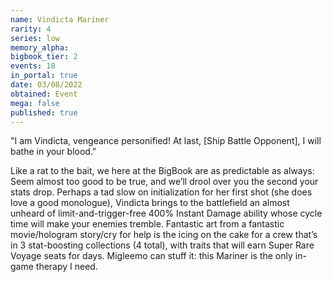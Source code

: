 ```yaml
---
name: Vindicta Mariner
rarity: 4
series: low
memory_alpha:
bigbook_tier: 2
events: 18
in_portal: true
date: 03/08/2022
obtained: Event
mega: false
published: true
---
```


"I am Vindicta, vengeance personified! At last, [Ship Battle Opponent], I will bathe in your blood."

Like a rat to the bait, we here at the BigBook are as predictable as always: Seem almost too good to be true, and we’ll drool over you the second your stats drop. Perhaps a tad slow on initialization for her first shot (she does love a good monologue), Vindicta brings to the battlefield an almost unheard of limit-and-trigger-free 400% Instant Damage ability whose cycle time will make your enemies tremble. Fantastic art from a fantastic movie/hologram story/cry for help is the icing on the cake for a crew that’s in 3 stat-boosting collections (4 total), with traits that will earn Super Rare Voyage seats for days. Migleemo can stuff it: this Mariner is the only in-game therapy I need.

